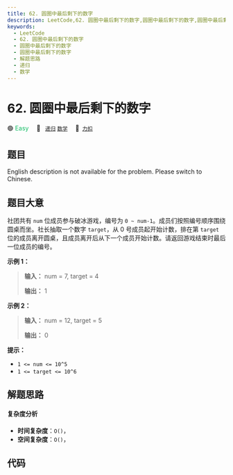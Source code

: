 ```yaml
---
title: 62. 圆圈中最后剩下的数字
description: LeetCode,62. 圆圈中最后剩下的数字,圆圈中最后剩下的数字,圆圈中最后剩下的数字,解题思路,递归,数学
keywords:
  - LeetCode
  - 62. 圆圈中最后剩下的数字
  - 圆圈中最后剩下的数字
  - 圆圈中最后剩下的数字
  - 解题思路
  - 递归
  - 数学
---
```


# 62. 圆圈中最后剩下的数字

🟢 <font color=#15bd66>Easy</font>&emsp; 🔖&ensp; [`递归`](/tag/recursion.md) [`数学`](/tag/math.md)&emsp; 🔗&ensp;[`力扣`](https://leetcode.cn/problems/yuan-quan-zhong-zui-hou-sheng-xia-de-shu-zi-lcof)

## 题目

English description is not available for the problem. Please switch to
Chinese.


## 题目大意

社团共有 `num` 位成员参与破冰游戏，编号为 `0 ~ num-1`。成员们按照编号顺序围绕圆桌而坐。社长抽取一个数字 `target`，从 0
号成员起开始计数，排在第 `target` 位的成员离开圆桌，且成员离开后从下一个成员开始计数。请返回游戏结束时最后一位成员的编号。



**示例 1：**

> 
> 
> 
> 
> 
> **输入：** num = 7, target = 4
> 
> **输出：** 1
> 
> 

**示例 2：**

> 
> 
> 
> 
> 
> **输入：** num = 12, target = 5
> 
> **输出：** 0
> 
> 



**提示：**

  * `1 <= num <= 10^5`
  * `1 <= target <= 10^6`




## 解题思路

#### 复杂度分析

- **时间复杂度**：`O()`，
- **空间复杂度**：`O()`，

## 代码

```javascript

```